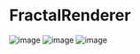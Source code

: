 ﻿# FractalRenderer
![image](https://github.com/ethanmartin223/FractalRenderer/assets/80828278/2b077d58-3aaf-4760-9e17-4ae6ac57edf5)
![image](https://github.com/ethanmartin223/FractalRenderer/assets/80828278/6f18262f-878e-45fd-beb1-9b085a97be7f)
![image](https://github.com/ethanmartin223/FractalRenderer/assets/80828278/f23a3ec6-58c9-490e-acac-ddf29bea2499)
